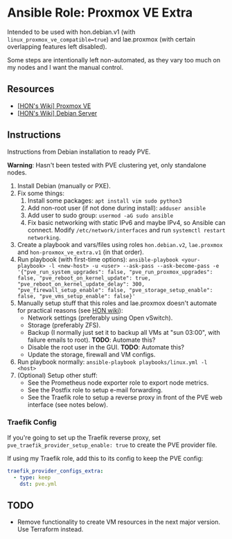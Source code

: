 # Ansible Role: Proxmox VE Extra

Intended to be used with hon.debian.v1 (with `linux_proxmox_ve_compatible=true`) and lae.proxmox (with certain overlapping features left disabled).

Some steps are intentionally left non-automated, as they vary too much on my nodes and I want the manual control.

## Resources

- [[HON's Wiki] Proxmox VE](https://wiki.hon.one/virt-cont/proxmox-ve/)
- [[HON's Wiki] Debian Server](https://wiki.hon.one/config/linux-server/debian/)

## Instructions

Instructions from Debian installation to ready PVE.

**Warning**: Hasn't been tested with PVE clustering yet, only standalone nodes.

1. Install Debian (manually or PXE).
1. Fix some things:
    1. Install some packages: `apt install vim sudo python3`
    1. Add non-root user (if not done during install): `adduser ansible`
    1. Add user to sudo group: `usermod -aG sudo ansible`
    1. Fix basic networking with static IPv6 and maybe IPv4, so Ansible can connect. Modify `/etc/network/interfaces` and run `systemctl restart networking`.
1. Create a playbook and vars/files using roles `hon.debian.v2`, `lae.proxmox` and `hon-proxmox_ve_extra.v1` (in that order).
1. Run playbook (with first-time options): `ansible-playbook <your-playbook> -l <new-host> -u <user> --ask-pass --ask-become-pass -e '{"pve_run_system_upgrades": false, "pve_run_proxmox_upgrades": false, "pve_reboot_on_kernel_update": true, "pve_reboot_on_kernel_update_delay": 300, "pve_firewall_setup_enable": false, "pve_storage_setup_enable": false, "pve_vms_setup_enable": false}'`
1. Manually setup stuff that this roles and lae.proxmox doesn't automate for practical reasons (see [HON wiki](https://wiki.hon.one/virt-cont/proxmox-ve/)):
    - Network settings (preferably using Open vSwitch).
    - Storage (preferably ZFS).
    - Backup (I normally just set it to backup all VMs at "sun 03:00", with failure emails to root). **TODO**: Automate this?
    - Disable the root user in the GUI. **TODO**: Automate this?
    - Update the storage, firewall and VM configs.
1. Run playbook normally: `ansible-playbook playbooks/linux.yml -l <host>`
1. (Optional) Setup other stuff:
    - See the Prometheus node exporter role to export node metrics.
    - See the Postfix role to setup e-mail forwarding.
    - See the Traefik role to setup a reverse proxy in front of the PVE web interface (see notes below).

### Traefik Config

If you're going to set up the Traefik reverse proxy, set `pve_traefik_provider_setup_enable: true` to create the PVE provider file.

If using my Traefik role, add this to its config to keep the PVE config:

```yml
traefik_provider_configs_extra:
  - type: keep
    dst: pve.yml
```

## TODO

- Remove functionality to create VM resources in the next major version. Use Terraform instead.
